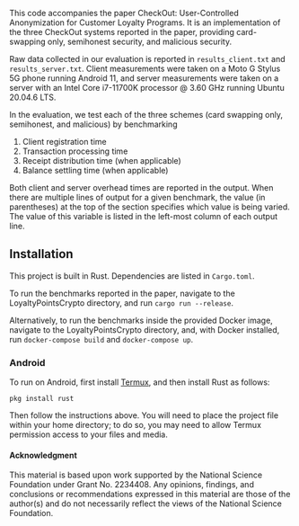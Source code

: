 This code accompanies the paper CheckOut: User-Controlled Anonymization for Customer Loyalty Programs. It is an implementation of the three CheckOut systems reported in the paper, providing card-swapping only, semihonest security, and malicious security.

Raw data collected in our evaluation is reported in `results_client.txt` and `results_server.txt`. Client measurements were taken on a Moto G Stylus 5G phone running Android 11, and server measurements were taken on a server with an Intel Core i7-11700K processor @ 3.60 GHz running Ubuntu 20.04.6 LTS.

In the evaluation, we test each of the three schemes (card swapping only, semihonest, and malicious) by benchmarking

1. Client registration time
2. Transaction processing time
3. Receipt distribution time (when applicable)
4. Balance settling time (when applicable)

Both client and server overhead times are reported in the output. When there are multiple lines of output for a given benchmark, the value (in parentheses) at the top of the section specifies which value is being varied. The value of this variable is listed in the left-most column of each output line.

## Installation

This project is built in Rust. Dependencies are listed in `Cargo.toml`.

To run the benchmarks reported in the paper, navigate to the LoyaltyPointsCrypto directory, and run `cargo run --release`.

Alternatively, to run the benchmarks inside the provided Docker image, navigate to the LoyaltyPointsCrypto directory, and, with Docker installed, run `docker-compose build` and `docker-compose up`.

### Android

To run on Android, first install [Termux](https://termux.dev/en/), and then install Rust as follows:

````
pkg install rust
````

Then follow the instructions above. You will need to place the project file within your home directory; to do so, you may need to allow Termux permission access to your files and media.

#### Acknowledgment

This material is based upon work supported by the National Science Foundation under Grant No. 2234408. Any opinions, findings, and conclusions or recommendations expressed in this material are those of the author(s) and do not necessarily reflect the views of the National Science Foundation.
